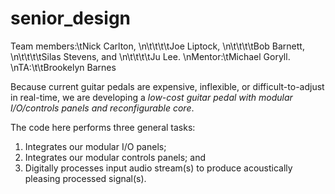 # senior_design
Team members:\tNick Carlton, 
\n\t\t\t\tJoe Liptock, 
\n\t\t\t\tBob Barnett, 
\n\t\t\t\tSilas Stevens, and 
\n\t\t\t\tJu Lee. 
\nMentor:\tMichael Goryll. 
\nTA:\t\tBrookelyn Barnes

Because current guitar pedals are expensive, inflexible, or difficult-to-adjust in real-time, we are developing a *low-cost guitar pedal with modular I/O/controls panels and reconfigurable core*.

The code here performs three general tasks:
1) Integrates our modular I/O panels;
2) Integrates our modular controls panels; and
3) Digitally processes input audio stream(s) to produce acoustically pleasing processed signal(s).
